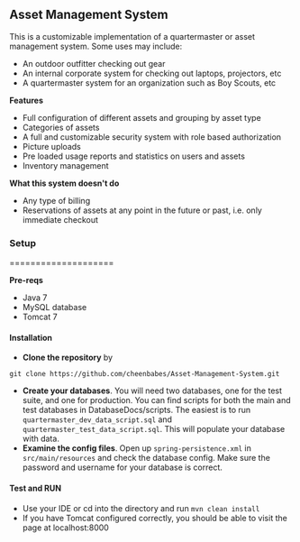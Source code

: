 ## Asset Management System ##

This is a customizable implementation of a quartermaster or asset management system. Some uses may include:
* An outdoor outfitter checking out gear
* An internal corporate system for checking out laptops, projectors, etc
* A quartermaster system for an organization such as Boy Scouts, etc

**Features**
* Full configuration of different assets and grouping by asset type
* Categories of assets
* A full and customizable security system with role based authorization
* Picture uploads
* Pre loaded usage reports and statistics on users and assets
* Inventory management

**What this system doesn't do**
* Any type of billing
* Reservations of assets at any point in the future or past, i.e. only immediate checkout


### Setup ###
====================

**Pre-reqs**
* Java 7
* MySQL database
* Tomcat 7


#### Installation ####
* **Clone the repository** by 
```
git clone https://github.com/cheenbabes/Asset-Management-System.git
```
* **Create your databases**. You will need two databases, one for the test suite, and one for production. You can find scripts for both the main and test databases in DatabaseDocs/scripts. The easiest is to run `quartermaster_dev_data_script.sql` and `quartermaster_test_data_script.sql`. This will populate your database with data.
* **Examine the config files**. Open up `spring-persistence.xml` in `src/main/resources` and check the database config. Make sure the password and username for your database is correct.

#### Test and RUN ####
* Use your IDE or cd into the directory and run `mvn clean install`
* If you have Tomcat configured correctly, you should be able to visit the page at localhost:8000
